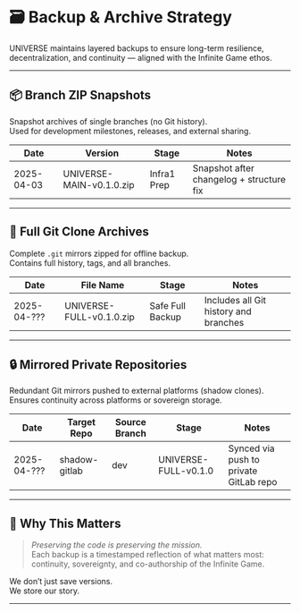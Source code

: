 # 🗃️ Backup & Archive Strategy

UNIVERSE maintains layered backups to ensure long-term resilience, decentralization, and continuity — aligned with the Infinite Game ethos.

---

## 📦 Branch ZIP Snapshots

Snapshot archives of single branches (no Git history).  
Used for development milestones, releases, and external sharing.

| Date       | Version              | Stage               | Notes                                     |
|------------|----------------------|----------------------|--------------------------------------------|
| 2025-04-03 | UNIVERSE-MAIN-v0.1.0.zip      | Infra1 Prep          | Snapshot after changelog + structure fix   |

---

## 🧬 Full Git Clone Archives

Complete `.git` mirrors zipped for offline backup.  
Contains full history, tags, and all branches.

| Date       | File Name                   | Stage              | Notes                                     |
|------------|-----------------------------|---------------------|--------------------------------------------|
| 2025-04-??? | UNIVERSE-FULL-v0.1.0.zip     | Safe Full Backup    | Includes all Git history and branches      |

---

## 🔒 Mirrored Private Repositories

Redundant Git mirrors pushed to external platforms (shadow clones).  
Ensures continuity across platforms or sovereign storage.

| Date       | Target Repo                | Source Branch | Stage              | Notes                                      |
|------------|----------------------------|----------------|---------------------|---------------------------------------------|
| 2025-04-??? | shadow-gitlab              | dev            | UNIVERSE-FULL-v0.1.0   | Synced via push to private GitLab repo      |

---

## 🧠 Why This Matters

> *Preserving the code is preserving the mission.*  
Each backup is a timestamped reflection of what matters most: continuity, sovereignty, and co-authorship of the Infinite Game.

We don’t just save versions.  
We store our story.

---
